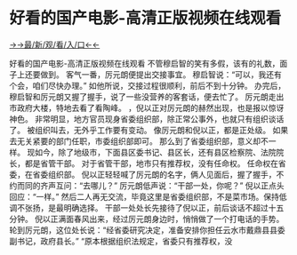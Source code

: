 # 好看的国产电影-高清正版视频在线观看 

<a href="https://github.com/mjuim/mkji/issues/1?https://github.com">→→最/新/观/看/入/口←←</a>


好看的国产电影-高清正版视频在线观看 
不管穆启智的笑有多假，该有的礼数，面子上还要做到。
客气一番，厉元朗便提出交接事宜。
穆启智说：“可以，我还有个会，咱们尽快办理。”
如他所说，交接过程很顺利，前后不到十分钟。
办完后，穆启智和厉元朗又握了握手，说了一些没营养的客套话，便去忙了。
厉元朗走出市政府大楼，特地去看了看陶峰。
，倪以正对厉元朗的赫然出现，也是报以惊讶神色。
非常明显，地方官员现身省委组织部，除正常公事外，也就只有组织谈话了。
被组织叫去，无外乎工作要有变动。
像厉元朗和倪以正，都是正处级。
如果去无关紧要的部门任职，市委组织部即可。
那么到了省委组织部，意义却不一样。
现如今，除了地级市，下面县区委书记、县区长，还有县区检察院、法院院长，都是省管干部。
对于省管干部，地市只有推荐权，没有任命权。
任命权在省委，在省委组织部。
倪以正轻轻喊了厉元朗的名字，俩人见面后，握了握手，不约而同的齐声互问：“去哪儿？”
厉元朗低声说：“干部一处，你呢？”
倪以正点头回应：“一样。”
然后二人再无交流，毕竟这里是省委组织部，不是菜市场。保持低调不张扬，是最明确选择。
干部一处处长先接待了倪以正，前后谈话不超过十五分钟。
倪以正满面春风出来，经过厉元朗身边时，悄悄做了一个打电话的手势。
轮到厉元朗，这位处长说：“经省委研究决定，准备安排你担任云水市戴鼎县县委副书记，政府县长。”
“原本根据组织法规定，省委只有推荐权，没
